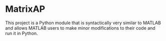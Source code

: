 # MatrixAP

This project is a Python module that is syntactically very similar to MATLAB and allows MATLAB users to make minor modifications to their code and run it in Python.
